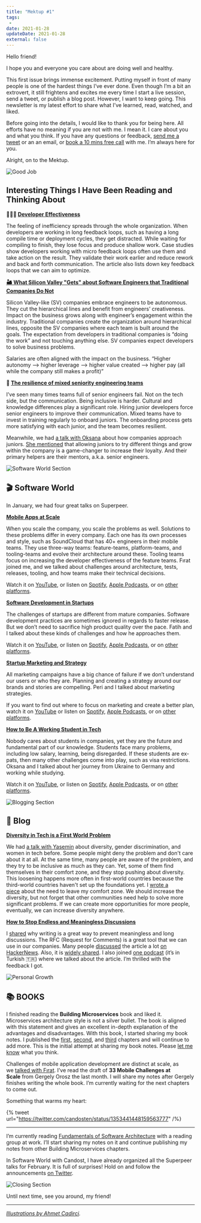 ```yaml
---
title: "Mektup #1"
tags:
 -
date: 2021-01-28
updateDate: 2021-01-28
external: false
---
```


Hello friend!

I hope you and everyone you care about are doing well and healthy.

This first issue brings immense excitement. Putting myself in front of many people is one of the hardest things I’ve ever done. Even though I’m a bit an extrovert, it still frightens and excites me every time I start a live session, send a tweet, or publish a blog post. However, I want to keep going. This newsletter is my latest effort to share what I’ve learned, read, watched, and liked.

Before going into the details, I would like to thank you for being here. All efforts have no meaning if you are not with me. I mean it. I care about you and what you think. If you have any questions or feedback, [send me a tweet](https://twitter.com/candosten) or an an email, or [book a 10 mins free call](https://superpeer.com/candost/) with me. I’m always here for you.

Alright, on to the Mektup.

![Good Job](/images/content/newsletter/good-job%20(1).png)

## Interesting Things I Have Been Reading and Thinking About

**👩🏽‍💻 [Developer Effectiveness](https://martinfowler.com/articles/developer-effectiveness.html)**

The feeling of inefficiency spreads through the whole organization. When developers are working in long feedback loops, such as having a long compile time or deployment cycles, they get distracted. While waiting for compiling to finish, they lose focus and produce shallow work. Case studies show developers working with micro feedback loops often use them and take action on the result. They validate their work earlier and reduce rework and back and forth communication. The article also lists down key feedback loops that we can aim to optimize.

**[🏜 What Silicon Valley "Gets" about Software Engineers that Traditional Companies Do Not](https://blog.pragmaticengineer.com/what-silicon-valley-gets-right-on-software-engineers)**

Silicon Valley-like (SV) companies embrace engineers to be autonomous. They cut the hierarchical lines and benefit from engineers’ creativeness. Impact on the business grows along with engineer’s engagement within the industry. Traditional companies create the organization around hierarchical lines, opposite the SV companies where each team is built around the goals. The expectation from developers in traditional companies is “doing the work” and not touching anything else. SV companies expect developers to solve business problems.

Salaries are often aligned with the impact on the business. “Higher autonomy --> higher leverage --> higher value created --> higher pay (all while the company still makes a profit)”

**🦄 [The resilience of mixed seniority engineering teams](https://rbs-tito.medium.com/the-resilience-of-mixed-seniority-engineering-teams-eacb98f185d1)**

I’ve seen many times teams full of senior engineers fail. Not on the tech side, but the communication. Being inclusive is harder. Cultural and knowledge differences play a significant role. Hiring junior developers force senior engineers to improve their communication. Mixed teams have to invest in training regularly to onboard juniors. The onboarding process gets more satisfying with each junior, and the team becomes resilient.

Meanwhile, we had [a talk with Oksana](https://mediations.candost.blog/p/4-how-to-be-a-working-student) about how companies approach juniors. [She mentioned](https://youtu.be/zWZaLvvr33s?t=2142) that allowing juniors to try different things and grow within the company is a game-changer to increase their loyalty. And their primary helpers are their mentors, a.k.a. senior engineers.

![Software World Section](/images/content/newsletter/networking.png)

## 🎬 Software World

In January, we had four great talks on Superpeer.

**[Mobile Apps at Scale](https://mediations.candost.blog/p/7-mobile-apps-at-scale)**

When you scale the company, you scale the problems as well. Solutions to these problems differ in every company. Each one has its own processes and style, such as SoundCloud that has 40+ engineers in their mobile teams. They use three-way teams: feature-teams, platform-teams, and tooling-teams and evolve their architecture around these. Tooling teams focus on increasing the developer effectiveness of the feature teams. Fırat joined me, and we talked about challenges around architecture, tests, releases, tooling, and how teams make their technical decisions.

Watch it on [YouTube](https://youtu.be/Kg6W-ymbej4), or listen on [Spotify](https://open.spotify.com/episode/1XHgvXT5xKDaM3cOyEORvz?si=TiqHpf9sSCymmS8EqHEQ0Q), [Apple Podcasts](https://podcasts.apple.com/de/podcast/software-world-with-candost/id1548135276?l=en#episodeGuid=713b4718-ab46-453f-9c70-4b777573a262), or on [other platforms](https://anchor.fm/candost/episodes/7-Mobile-Apps-at-Scale---Frat-Karata-epgqu2).

**[Software Development in Startups](https://mediations.candost.blog/p/6-software-development-in-startups)**

The challenges of startups are different from mature companies. Software development practices are sometimes ignored in regards to faster release. But we don’t need to sacrifice high product quality over the pace. Fatih and I talked about these kinds of challenges and how he approaches them.

Watch it on [YouTube](https://www.youtube.com/watch?v=5aXCNWpm7So), or listen on [Spotify](https://open.spotify.com/episode/4n0XKg8qVwWTJJYCYumJpj?si=EX-VulIrS5mMfZ5X2UjhFQ), [Apple Podcasts](https://anchor.fm/candost/episodes/6-Software-Development-in-Startups---Fatih-Acet-ep86ij/a-a4dc1al), or on [other platforms](https://anchor.fm/candost/episodes/6-Software-Development-in-Startups---Fatih-Acet-ep86ij/a-a4dc1al).

**[Startup Marketing and Strategy](https://mediations.candost.blog/p/5-startup-marketing)**

All marketing campaigns have a big chance of failure if we don’t understand our users or who they are. Planning and creating a strategy around our brands and stories are compelling. Peri and I talked about marketing strategies.

If you want to find out where to focus on marketing and create a better plan, watch it on [YouTube](https://www.youtube.com/watch?v=rYYaO_02bxk) or listen on [Spotify](https://open.spotify.com/episode/0FS7bhGltsUM3ZUrZroQTU?si=lin0qwY8RdKJFc4TLa_awg), [Apple Podcasts](https://podcasts.apple.com/de/podcast/software-world-with-candost/id1548135276?l=en&i=1000505240591), or on [other platforms](https://anchor.fm/candost/episodes/5-Startup-Marketing---Peri-Kadaster-eosq0a/a-a4b66gl).

**[How to Be A Working Student in Tech](https://mediations.candost.blog/2-how-engineering-teams-work-with-product-teams)**

Nobody cares about students in companies, yet they are the future and fundamental part of our knowledge. Students face many problems, including low salary, learning, being disregarded. If these students are ex-pats, then many other challenges come into play, such as visa restrictions. Oksana and I talked about her journey from Ukraine to Germany and working while studying.

Watch it on [YouTube](https://www.youtube.com/watch?v=zWZaLvvr33s), or listen on [Spotify](https://open.spotify.com/episode/3DFEfSkZQw7kxxPhGQqQi8?si=Z9f12N5_TDqdCZiBn8GcAQ), [Apple Podcasts](https://podcasts.apple.com/de/podcast/software-world-with-candost/id1548135276?l=en&i=1000505106116), or on [other platforms](https://anchor.fm/candost/episodes/4-How-to-Be-A-Working-Student---Oksana-Shcherban-eorava/a-a4atfqb).

![Blogging Section](/images/content/newsletter/blogging.png)

## 📝 Blog

**[Diversity in Tech is a First World Problem](/diversity-in-tech-is-a-first-world-problem/)**

We had [a talk with Yasemin](https://mediations.candost.blog/p/3-diversity-gender-discrimination#details) about diversity, gender discrimination, and women in tech before. Some people might deny the problem and don't care about it at all. At the same time, many people are aware of the problem, and they try to be inclusive as much as they can. Yet, some of them find themselves in their comfort zone, and they stop pushing about diversity. This loosening happens more often in first-world countries because the third-world countries haven't set up the foundations yet. I [wrote a piece](/diversity-in-tech-is-a-first-world-problem) about the need to leave my comfort zone. We should increase the diversity, but not forget that other communities need help to solve more significant problems. If we can create more opportunities for more people, eventually, we can increase diversity anywhere.

**[How to Stop Endless and Meaningless Discussions](/how-to-stop-endless-discussions/)**

I [shared](/how-to-stop-endless-discussions/) why writing is a great way to prevent meaningless and long discussions. The RFC (Request for Comments) is a great tool that we can use in our companies. Many people [discussed](https://news.ycombinator.com/item?id=25622149) the article a lot [on HackerNews](https://news.ycombinator.com/item?id=25622149). Also, it is [widely shared](https://softwareleadweekly.com/issues/424). I also joined [one podcast](https://twitter.com/devkahvesi/status/1348382780057673734) (it’s in Turkish 🇹🇷) where we talked about the article. I’m thrilled with the feedback I got.

![Personal Growth](/images/content/newsletter/personal-growth.png)

## 📚 BOOKS

I finished reading the **Building Microservices** book and liked it. Microservices architecture style is not a silver bullet. The book is aligned with this statement and gives an excellent in-depth explanation of the advantages and disadvantages. With this book, I started sharing my book notes. I published the [first](/books/microservices-and-their-benefits/), [second](/books/the-evolutionary-architect/), and [third](/books/how-to-model-microservices/) chapters and will continue to add more. This is the initial attempt at sharing my book notes. Please [let me know](https://twitter.com/candosten) what you think.

Challenges of mobile application development are distinct at scale, as we [talked with Fırat](https://mediations.candost.blog/p/7-mobile-apps-at-scale). I’ve read the draft of **33 Mobile Challenges at Scale** from Gergely Orosz the last month. I will share my notes after Gergely finishes writing the whole book. I’m currently waiting for the next chapters to come out.

Something that warms my heart:

{% tweet url="https://twitter.com/candosten/status/1353441448159563777" /%}

---

I’m currently reading [Fundamentals of Software Architecture](https://www.oreilly.com/library/view/fundamentals-of-software/9781492043447/) with a reading group at work. I’ll start sharing my notes on it and continue publishing my notes from other Building Microservices chapters.

In Software World with Candost, I have already organized all the Superpeer talks for February. It is full of surprises! Hold on and follow the announcements [on Twitter](https://twitter.com/candosten).

![Closing Section](/images/content/newsletter/abstract-coffee-break.png)

Until next time, see you around, my friend!

---

_[Illustrations by Ahmet Cadirci](https://www.figma.com/@ahmet)._
